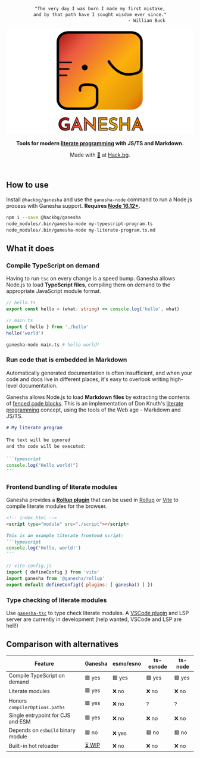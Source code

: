 <div align="center">

```
"The very day I was born I made my first mistake,
and by that path have I sought wisdom ever since."
                                   - William Buck
```

![Ganesha](./doc/banner.svg)

**Tools for modern [literate programming](https://en.wikipedia.org/wiki/Literate_programming)
with JS/TS and Markdown.**

Made with [🧡](mailto:hello@hack.bg) at [Hack.bg](https://hack.bg).

![![](https://img.shields.io/npm/v/@hackbg/ganesha?color=%23f17433&label=%20&logo=npm&style=for-the-badge)](https://www.npmjs.com/package/@hackbg/ganesha)

</div>

## How to use

Install `@hackbg/ganesha` and use the `ganesha-node` command
to run a Node.js process with Ganesha support.
**Requires [Node 16.12+](https://github.com/nodejs/node/blob/main/doc/changelogs/CHANGELOG_V16.md#experimental-esm-loader-hooks-api)**.

```sh
npm i --save @hackbg/ganesha
node_modules/.bin/ganesha-node my-typescript-program.ts
node_modules/.bin/ganesha-node my-literate-program.ts.md
```

## What it does

### Compile TypeScript on demand

Having to run `tsc` on every change is a speed bump.
Ganesha allows Node.js to load **TypeScript files**,
compiling them on demand to the appropriate JavaScript module format.

```typescript
// hello.ts
export const hello = (what: string) => console.log('hello', what)
```

```typescript
// main.ts
import { hello } from './hello'
hello('world')
```

```sh
ganesha-node main.ts # hello world!
```

### Run code that is embedded in Markdown

Automatically generated documentation is often insufficient,
and when your code and docs live in different places,
it's easy to overlook writing high-level documentation.

Ganesha allows Node.js to load **Markdown files** by extracting
the contents of [fenced code blocks](https://www.markdownguide.org/extended-syntax/#fenced-code-blocks).
This is an implementation of Don Knuth's [literate programming](https://en.wikipedia.org/wiki/Literate_programming)
concept, using the tools of the Web age - Markdown and JS/TS.

`````markdown
# My literate program

The text will be ignored
and the code will be executed:

```typescript
console.log("Hello world!")
```
`````

### Frontend bundling of literate modules

Ganesha provides a [**Rollup plugin**](./src/rollup)
that can be used in [Rollup](https://www.rollupjs.org/guide/en/) or [Vite](https://vitejs.dev/)
to compile literate modules for the browser.

```html
<!-- index.html -->
<script type="module" src="./script"></script>
```

<!-- script.ts.md -->
`````markdown
This is an example literate frontend script:
```typescript
console.log('Hello, world!')
```
`````
 
```javascript
// vite.config.js
import { defineConfig } from 'vite'
import ganesha from '@ganesha/rollup'
export default defineConfig({ plugins: [ ganesha() ] })
```

### Type checking of literate modules

Use [`ganesha-tsc`](./src/tsc) to type check literate modules.
A [VSCode plugin](./src/vsc) and LSP server are currently in development
(help wanted, VSCode and LSP are hell!)

## Comparison with alternatives

<div align="center">

|Feature                           |**Ganesha**             |esmo/esno|ts-esnode|ts-node|
|----------------------------------|------------------------|---------|---------|-------|
|Compile TypeScript on demand      |🟩 yes                  |🟩 yes   |🟩 yes   |🟩 yes |
|Literate modules                  |🟩 yes                  |❌ no    |❌ no    |❌ no  |
|Honors `compilerOptions.paths`    |🟩 yes                  |❌ no    |?        |?      |
|Single entrypoint for CJS and ESM |🟩 yes                  |❌ no    |❌ no    |❌ no  |
|Depends on `esbuild` binary module|🟩 no                   |❌ yes   |🟩 no    |🟩 no  |
|Built-in hot reloader             |[⏳ WIP](./doc/LIVE.md) |❌ no    |❌ no    |❌ no  |

</div>
